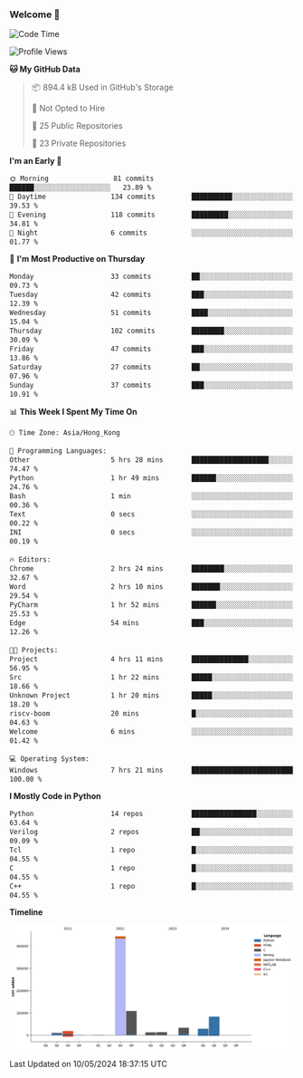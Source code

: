 ### Welcome 👋

<!--START_SECTION:waka-->
![Code Time](http://img.shields.io/badge/Code%20Time-7%20hrs%2021%20mins-blue)

![Profile Views](http://img.shields.io/badge/Profile%20Views-154-blue)

**🐱 My GitHub Data** 

> 📦 894.4 kB Used in GitHub's Storage 
 > 
> 🚫 Not Opted to Hire
 > 
> 📜 25 Public Repositories 
 > 
> 🔑 23 Private Repositories 
 > 
**I'm an Early 🐤** 

```text
🌞 Morning                81 commits          ██████░░░░░░░░░░░░░░░░░░░   23.89 % 
🌆 Daytime                134 commits         ██████████░░░░░░░░░░░░░░░   39.53 % 
🌃 Evening                118 commits         █████████░░░░░░░░░░░░░░░░   34.81 % 
🌙 Night                  6 commits           ░░░░░░░░░░░░░░░░░░░░░░░░░   01.77 % 
```
📅 **I'm Most Productive on Thursday** 

```text
Monday                   33 commits          ██░░░░░░░░░░░░░░░░░░░░░░░   09.73 % 
Tuesday                  42 commits          ███░░░░░░░░░░░░░░░░░░░░░░   12.39 % 
Wednesday                51 commits          ████░░░░░░░░░░░░░░░░░░░░░   15.04 % 
Thursday                 102 commits         ████████░░░░░░░░░░░░░░░░░   30.09 % 
Friday                   47 commits          ███░░░░░░░░░░░░░░░░░░░░░░   13.86 % 
Saturday                 27 commits          ██░░░░░░░░░░░░░░░░░░░░░░░   07.96 % 
Sunday                   37 commits          ███░░░░░░░░░░░░░░░░░░░░░░   10.91 % 
```


📊 **This Week I Spent My Time On** 

```text
🕑︎ Time Zone: Asia/Hong_Kong

💬 Programming Languages: 
Other                    5 hrs 28 mins       ███████████████████░░░░░░   74.47 % 
Python                   1 hr 49 mins        ██████░░░░░░░░░░░░░░░░░░░   24.76 % 
Bash                     1 min               ░░░░░░░░░░░░░░░░░░░░░░░░░   00.36 % 
Text                     0 secs              ░░░░░░░░░░░░░░░░░░░░░░░░░   00.22 % 
INI                      0 secs              ░░░░░░░░░░░░░░░░░░░░░░░░░   00.19 % 

🔥 Editors: 
Chrome                   2 hrs 24 mins       ████████░░░░░░░░░░░░░░░░░   32.67 % 
Word                     2 hrs 10 mins       ███████░░░░░░░░░░░░░░░░░░   29.54 % 
PyCharm                  1 hr 52 mins        ██████░░░░░░░░░░░░░░░░░░░   25.53 % 
Edge                     54 mins             ███░░░░░░░░░░░░░░░░░░░░░░   12.26 % 

🐱‍💻 Projects: 
Project                  4 hrs 11 mins       ██████████████░░░░░░░░░░░   56.95 % 
Src                      1 hr 22 mins        █████░░░░░░░░░░░░░░░░░░░░   18.66 % 
Unknown Project          1 hr 20 mins        █████░░░░░░░░░░░░░░░░░░░░   18.20 % 
riscv-boom               20 mins             █░░░░░░░░░░░░░░░░░░░░░░░░   04.63 % 
Welcome                  6 mins              ░░░░░░░░░░░░░░░░░░░░░░░░░   01.42 % 

💻 Operating System: 
Windows                  7 hrs 21 mins       █████████████████████████   100.00 % 
```

**I Mostly Code in Python** 

```text
Python                   14 repos            ████████████████░░░░░░░░░   63.64 % 
Verilog                  2 repos             ██░░░░░░░░░░░░░░░░░░░░░░░   09.09 % 
Tcl                      1 repo              █░░░░░░░░░░░░░░░░░░░░░░░░   04.55 % 
C                        1 repo              █░░░░░░░░░░░░░░░░░░░░░░░░   04.55 % 
C++                      1 repo              █░░░░░░░░░░░░░░░░░░░░░░░░   04.55 % 
```



**Timeline**

![Lines of Code chart](https://raw.githubusercontent.com/xhj2501/xhj2501/main/assets/bar_graph.png)


 Last Updated on 10/05/2024 18:37:15 UTC
<!--END_SECTION:waka-->



